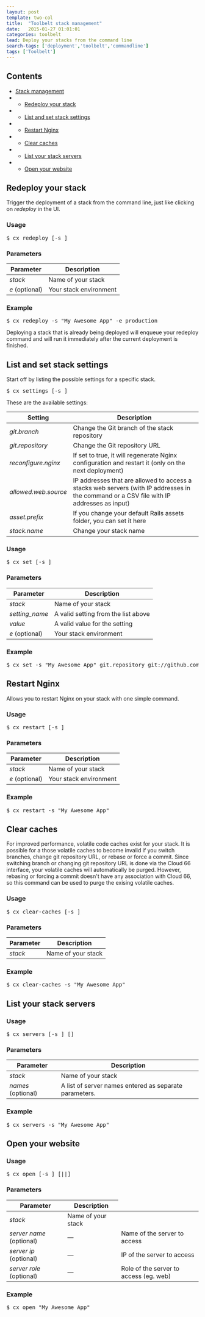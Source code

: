 ```yaml
---
layout: post
template: two-col
title:  "Toolbelt stack management"
date:   2015-01-27 01:01:01
categories: toolbelt
lead: Deploy your stacks from the command line
search-tags: ['deployment','toolbelt','commandline']
tags: ['Toolbelt']
---
```


<h2>Contents</h2>
<ul class="page-toc">
    <li><a href="#x">Stack management</a></li>
            <li>
                <ul>
                <li><a href="#redeploy">Redeploy your stack</a></li>
                </ul>
            </li>
            <li>
                <ul>
                <li><a href="#list-set">List and set stack settings</a></li>
                </ul>
            </li>
            <li>
                <ul>
                <li><a href="#restart">Restart Nginx</a></li>
                </ul>
            </li> 
            <li>
                <ul>
                <li><a href="#clear">Clear caches</a></li>
                </ul>
            </li>
            <li>
                <ul>
                <li><a href="#list">List your stack servers</a></li>
                </ul>
            </li>              
            <li>
                <ul>
                <li><a href="#open">Open your website</a></li>
                </ul>
            </li>                                                                               
</ul>

<h2 id="redeploy">Redeploy your stack</h2>

Trigger the deployment of a stack from the command line, just like clicking on <i>redeploy</i> in the UI.

<h3 id="usage-redeploy">Usage</h3>

<pre class="prettyprint">
$ cx redeploy [-s <stack>]
</pre>

<h3 id="params-redeploy">Parameters</h3>
<table class='table table-bordered table-striped table-small'>
    <thead>
        <tr>
            <th align="center">Parameter</th>
            <th align="center">Description</th>
        </tr>
    </thead>
    <tbody>
        <tr>
            <td><i>stack</i></td>
            <td>Name of your stack</td>
        </tr>
        <tr>
        	<td><i>e</i> (optional)</td>
        	<td>Your stack environment</td>
        </tr>
    </tbody>
</table>

<h3 id="example-redeploy">Example</h3>

<pre class="prettyprint">
$ cx redeploy -s "My Awesome App" -e production
</pre>

Deploying a stack that is already being deployed will enqueue your redeploy command and will run it immediately after the current deployment is finished.

<h2 id="list-set">List and set stack settings</h2>

Start off by listing the possible settings for a specific stack.

<pre class="prettyprint">
$ cx settings [-s <stack>]
</pre>

These are the available settings:

<table class='table table-bordered table-striped table-small'>
    <thead>
        <tr>
            <th align="center">Setting</th>
            <th align="center">Description</th>
        </tr>
    </thead>
    <tbody>
        <tr>
            <td><i>git.branch</i></td>
            <td>Change the Git branch of the stack repository</td>
        </tr>
        <tr>
            <td><i>git.repository</i></td>
            <td>Change the Git repository URL</td>
        </tr>
        <tr>
            <td><i>reconfigure.nginx</i></td>
            <td>If set to true, it will regenerate Nginx configuration and restart it (only on the next deployment)</td>
        </tr>
        <tr>
            <td><i>allowed.web.source</i></td>
            <td>IP addresses that are allowed to access a stacks web servers (with IP addresses in the command or a CSV file with IP addresses as input)</td>
        </tr>
        <tr>
            <td><i>asset.prefix</i></td>
            <td>If you change your default Rails assets folder, you can set it here</td>
        </tr>
        <tr>
            <td><i>stack.name</i></td>
            <td>Change your stack name</td>
        </tr>
    </tbody>
</table>



<h3 id="usage">Usage</h3>

<pre class="prettyprint">
$ cx set [-s <stack>] <setting> <value>
</pre>

<h3 id="parameters">Parameters</h3>

<table class='table table-bordered table-striped table-small'>
    <thead>
        <tr>
            <th align="center">Parameter</th>
            <th align="center">Description</th>
        </tr>
    </thead>
    <tbody>
        <tr>
            <td><i>stack</i></td>
            <td>Name of your stack</td>
        </tr>
        <tr>
            <td><i>setting_name</i></td>
            <td>A valid setting from the list above</td>
        </tr>
        <tr>
            <td><i>value</i></td>
            <td>A valid value for the setting</td>
        </tr>
        <tr>
            <td><i>e</i> (optional)</td>
            <td>Your stack environment</td>
        </tr>
    </tbody>
</table>

<h3 id="example">Example</h3>

<pre class="prettyprint">
$ cx set -s "My Awesome App" git.repository git://github.com/cloud66-samples/rails-mysql.git -e production
</pre>

<h2 id="restart">Restart Nginx</h2>
Allows you to restart Nginx on your stack with one simple command.

<h3 id="restart-usage">Usage</h3>

<pre class="prettyprint">
$ cx restart [-s <stack>]
</pre>

<h3 id="restart-params">Parameters</h3>
<table class='table table-bordered table-striped table-small'>
    <thead>
        <tr>
            <th align="center">Parameter</th>
            <th align="center">Description</th>
        </tr>
    </thead>
    <tbody>
        <tr>
            <td><i>stack</i></td>
            <td>Name of your stack</td>
        </tr>
        <tr>
            <td><i>e</i> (optional)</td>
            <td>Your stack environment</td>
        </tr>
    </tbody>
</table>

<h3 id="restart-example">Example</h3>

<pre class="prettyprint">
$ cx restart -s "My Awesome App"
</pre>

<h2 id="clear">Clear caches</h2>
For improved performance, volatile code caches exist for your stack. It is possible for a those volatile caches to become invalid if you switch branches, change git repository URL, or rebase or force a commit. Since switching branch or changing git repository URL is done via the Cloud 66 interface, your volatile caches will automatically be purged. However, rebasing or forcing a commit doesn't have any association with Cloud 66, so this command can be used to purge the exising volatile caches.

<h3 id="x-usage">Usage</h3>

<pre class="prettyprint">
$ cx clear-caches [-s <stack>]
</pre>

<h3 id="x-params">Parameters</h3>
<table class='table table-bordered table-striped table-small'>
    <thead>
        <tr>
            <th align="center">Parameter</th>
            <th align="center">Description</th>
        </tr>
    </thead>
    <tbody>
        <tr>
            <td><i>stack</i></td>
            <td>Name of your stack</td>
        </tr>
    </tbody>
</table>

<h3 id="x-example">Example</h3>

<pre class="prettyprint">
$ cx clear-caches -s "My Awesome App"
</pre>

<h2 id="list">List your stack servers</h2>
<h3 id="y-usage">Usage</h3>

<pre class="prettyprint">
$ cx servers [-s <stack>] [<names>]
</pre>

<h3 id="y-params">Parameters</h3>
<table class='table table-bordered table-striped table-small'>
    <thead>
        <tr>
            <th align="center">Parameter</th>
            <th align="center">Description</th>
        </tr>
    </thead>
    <tbody>
        <tr>
            <td><i>stack</i></td>
            <td>Name of your stack</td>
        </tr>
        <tr>
            <td><i>names</i> (optional)</td>
            <td>A list of server names entered as separate parameters.</td>
        </tr>
    </tbody>
</table>

<h3 id="y-example">Example</h3>

<pre class="prettyprint">
$ cx servers -s "My Awesome App"
</pre>


<h2 id="open">Open your website</h2>
<h3 id="z-usage">Usage</h3>

<pre class="prettyprint">
$ cx open [-s <stack>] [<server name>|<server ip>|<server role>]
</pre>

<h3 id="z-params">Parameters</h3>
<table class='table table-bordered table-striped table-small'>
    <thead>
        <tr>
            <th align="center">Parameter</th>
            <th align="center">Description</th>
        </tr>
    </thead>
    <tbody>
        <tr>
            <td><i>stack</i></td>
            <td>Name of your stack</td>
        </tr>
        <tr>
            <td><i>server name</i> (optional)</td>
            <td>&mdash;</td>
            <td>Name of the server to access</td>
        </tr>
        <tr>
            <td><i>server ip</i> (optional)</td>
            <td>&mdash;</td>
            <td>IP of the server to access</td>
        </tr>
        <tr>
            <td><i>server role</i> (optional)</td>
            <td>&mdash;</td>
            <td>Role of the server to access (eg. web)</td>
        </tr>
    </tbody>
</table>

<h3 id="z-example">Example</h3>

<pre class="prettyprint">
$ cx open "My Awesome App"
</pre>